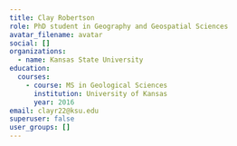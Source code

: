 ```yaml
---
title: Clay Robertson
role: PhD student in Geography and Geospatial Sciences
avatar_filename: avatar
social: []
organizations:
  - name: Kansas State University
education:
  courses:
    - course: MS in Geological Sciences
      institution: University of Kansas
      year: 2016
email: clayr22@ksu.edu
superuser: false
user_groups: []
---
```


